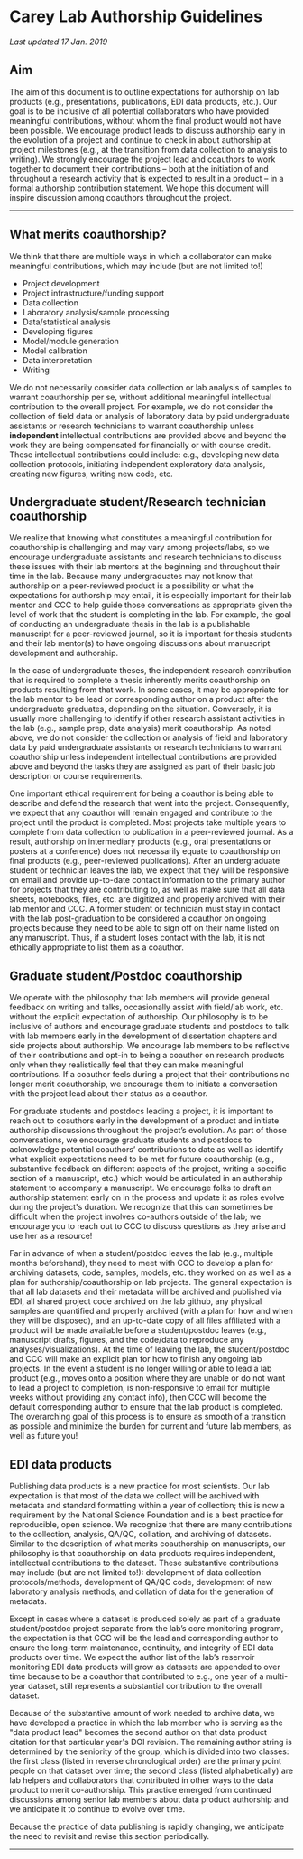 # Carey Lab Authorship Guidelines
*Last updated 17 Jan. 2019*

## Aim
The aim of this document is to outline expectations for authorship on lab products (e.g., presentations, publications, EDI data products, etc.). Our goal is to be inclusive of all potential collaborators who have provided meaningful contributions, without whom the final product would not have been possible. We encourage product leads to discuss authorship early in the evolution of a project and continue to check in about authorship at project milestones (e.g., at the transition from data collection to analysis to writing). We strongly encourage the project lead and coauthors to work together to document their contributions – both at the initiation of and throughout a research activity that is expected to result in a product – in a formal authorship contribution statement. We hope this document will inspire discussion among coauthors throughout the project.

***

## What merits coauthorship?

We think that there are multiple ways in which a collaborator can make meaningful contributions, which may include (but are not limited to!)

* Project development
* Project infrastructure/funding support
* Data collection
* Laboratory analysis/sample processing
* Data/statistical analysis
* Developing figures
* Model/module generation
* Model calibration
* Data interpretation
* Writing

We do not necessarily consider data collection or lab analysis of samples to warrant coauthorship per se, without additional meaningful intellectual contribution to the overall project. For example, we do not consider the collection of field data or analysis of laboratory data by paid undergraduate assistants or research technicians to warrant coauthorship unless **independent** intellectual contributions are provided above and beyond the work they are being compensated for financially or with course credit. These intellectual contributions could include: e.g., developing new data collection protocols, initiating independent exploratory data analysis, creating new figures, writing new code, etc. 


## Undergraduate student/Research technician coauthorship
We realize that knowing what constitutes a meaningful contribution for coauthorship is challenging and may vary among projects/labs, so we encourage undergraduate assistants and research technicians to discuss these issues with their lab mentors at the beginning and throughout their time in the lab. Because many undergraduates may not know that authorship on a peer-reviewed product is a possibility or what the expectations for authorship may entail, it is especially important for their lab mentor and CCC to help guide those conversations as appropriate given the level of work that the student is completing in the lab. For example, the goal of conducting an undergraduate thesis in the lab is a publishable manuscript for a peer-reviewed journal, so it is important for thesis students and their lab mentor(s) to have ongoing discussions about manuscript development and authorship. 

In the case of undergraduate theses, the independent research contribution that is required to complete a thesis inherently merits coauthorship on products resulting from that work. In some cases, it may be appropriate for the lab mentor to be lead or corresponding author on a product after the undergraduate graduates, depending on the situation. Conversely, it is usually more challenging to identify if other research assistant activities in the lab (e.g., sample prep, data analysis) merit coauthorship. As noted above, we do not consider the collection or analysis of field and laboratory data by paid undergraduate assistants or research technicians to warrant coauthorship unless independent intellectual contributions are provided above and beyond the tasks they are assigned as part of their basic job description or course requirements. 

One important ethical requirement for being a coauthor is being able to describe and defend the research that went into the project. Consequently, we expect that any coauthor will remain engaged and contribute to the project until the product is completed. Most projects take multiple years to complete from data collection to publication in a peer-reviewed journal. As a result, authorship on intermediary products (e.g., oral presentations or posters at a conference) does not necessarily equate to coauthorship on final products (e.g., peer-reviewed publications). After an undergraduate student or technician leaves the lab, we expect that they will be responsive on email and provide up-to-date contact information to the primary author for projects that they are contributing to, as well as make sure that all data sheets, notebooks, files, etc. are digitized and properly archived with their lab mentor and CCC. A former student or technician must stay in contact with the lab post-graduation to be considered a coauthor on ongoing projects because they need to be able to sign off on their name listed on any manuscript. Thus, if a student loses contact with the lab, it is not ethically appropriate to list them as a coauthor.

## Graduate student/Postdoc coauthorship
We operate with the philosophy that lab members will provide general feedback on writing and talks, occasionally assist with field/lab work, etc. without the explicit expectation of authorship. Our philosophy is to be inclusive of authors and encourage graduate students and postdocs to talk with lab members early in the development of dissertation chapters and side projects about authorship. We encourage lab members to be reflective of their contributions and opt-in to being a coauthor on research products only when they realistically feel that they can make meaningful contributions. If a coauthor feels during a project that their contributions no longer merit coauthorship, we encourage them to initiate a conversation with the project lead about their status as a coauthor.
	
For graduate students and postdocs leading a project, it is important to reach out to coauthors early in the development of a product and initiate authorship discussions throughout the project’s evolution. As part of those conversations, we encourage graduate students and postdocs to acknowledge potential coauthors’ contributions to date as well as identify what explicit expectations need to be met for future coauthorship (e.g., substantive feedback on different aspects of the project, writing a specific section of a manuscript, etc.) which would be articulated in an authorship statement to accompany a manuscript. We encourage folks to draft an authorship statement early on in the process and update it as roles evolve during the project's duration. We recognize that this can sometimes be difficult when the project involves co-authors outside of the lab; we encourage you to reach out to CCC to discuss questions as they arise and use her as a resource! 

Far in advance of when a student/postdoc leaves the lab (e.g., multiple months beforehand), they need to meet with CCC to develop a plan for archiving datasets, code, samples, models, etc. they worked on as well as a plan for authorship/coauthorship on lab projects. The general expectation is that all lab datasets and their metadata will be archived and published via EDI, all shared project code archived on the lab github, any physical samples are quantified and properly archived (with a plan for how and when they will be disposed), and an up-to-date copy of all files affiliated with a product will be made available before a student/postdoc leaves (e.g., manuscript drafts, figures, and the code/data to reproduce any analyses/visualizations). At the time of leaving the lab, the student/postdoc and CCC will make an explicit plan for how to finish any ongoing lab projects. In the event a student is no longer willing or able to lead a lab product (e.g., moves onto a position where they are unable or do not want to lead a project to completion, is non-responsive to email for multiple weeks without providing any contact info), then CCC will become the default corresponding author to ensure that the lab product is completed. The overarching goal of this process is to ensure as smooth of a transition as possible and minimize the burden for current and future lab members, as well as future you!  

## EDI data products
Publishing data products is a new practice for most scientists. Our lab expectation is that most of the data we collect will be archived with metadata and standard formatting within a year of collection; this is now a requirement by the National Science Foundation and is a best practice for reproducible, open science. We recognize that there are many contributions to the collection, analysis, QA/QC, collation, and archiving of datasets. Similar to the description of what merits coauthorship on manuscripts, our philosophy is that coauthorship on data products requires independent, intellectual contributions to the dataset. These substantive contributions may include (but are not limited to!): development of data collection protocols/methods, development of QA/QC code, development of new laboratory analysis methods, and collation of data for the generation of metadata. 

Except in cases where a dataset is produced solely as part of a graduate student/postdoc project separate from the lab’s core monitoring program, the expectation is that CCC will be the lead and corresponding author to ensure the long-term maintenance, continuity, and integrity of EDI data products over time. We expect the author list of the lab’s reservoir monitoring EDI data products will grow as datasets are appended to over time because to be a coauthor that contributed to e.g., one year of a multi-year dataset, still represents a substantial contribution to the overall dataset. 

Because of the substantive amount of work needed to archive data, we have developed a practice in which the lab member who is serving as the "data product lead"   becomes the second author on that data product citation for that particular year's DOI revision. The remaining author string is determined by the seniority of the group, which is divided into two classes: the first class (listed in reverse chronological order) are the primary point people on that dataset over time; the second class (listed alphabetically) are lab helpers and collaborators that contributed in other ways to the data product to merit co-authorship. This practice emerged from continued discussions among senior lab members about data product authorship and we anticipate it to continue to evolve over time.

Because the practice of data publishing is rapidly changing, we anticipate the need to revisit and revise this section periodically.

***
